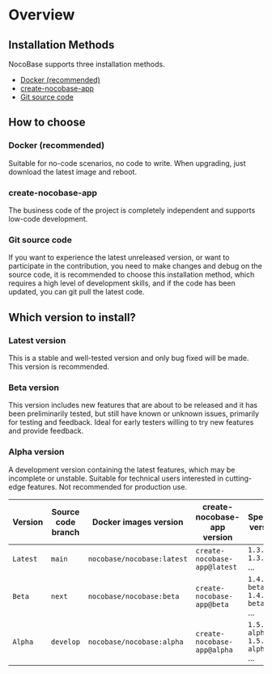 # Overview

## Installation Methods

NocoBase supports three installation methods.

- [Docker (recommended)](./docker-compose.md)
- [create-nocobase-app](./create-nocobase-app.md)
- [Git source code](./git-clone.md)

## How to choose

### Docker (recommended)

Suitable for no-code scenarios, no code to write. When upgrading, just download the latest image and reboot.

### create-nocobase-app

The business code of the project is completely independent and supports low-code development.

### Git source code

If you want to experience the latest unreleased version, or want to participate in the contribution, you need to make changes and debug on the source code, it is recommended to choose this installation method, which requires a high level of development skills, and if the code has been updated, you can git pull the latest code.

## Which version to install?

### Latest version

This is a stable and well-tested version and only bug fixed will be made. This version is recommended.

### Beta version

This version includes new features that are about to be released and it has been preliminarily tested, but still have known or unknown issues, primarily for testing and feedback. Ideal for early testers willing to try new features and provide feedback.

### Alpha version

A development version containing the latest features, which may be incomplete or unstable. Suitable for technical users interested in cutting-edge features. Not recommended for production use.

| Version  | Source code branch | Docker images version      | create-nocobase-app version  | Specific version                             |
| -------- | ------------------ | -------------------------- | ---------------------------- | -------------------------------------------- |
| `Latest` | `main`             | `nocobase/nocobase:latest` | `create-nocobase-app@latest` | `1.3.51`<br />`1.3.52`<br />...              |
| `Beta`   | `next`             | `nocobase/nocobase:beta`   | `create-nocobase-app@beta`   | `1.4.0-beta.1`<br/>`1.4.0-beta.2`<br />...   |
| `Alpha`  | `develop`          | `nocobase/nocobase:alpha`  | `create-nocobase-app@alpha`  | `1.5.0-alpha.1`<br/>`1.5.0-alpha.2`<br />... |
